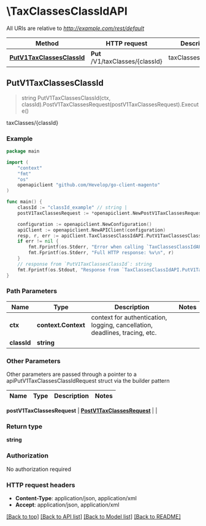# \TaxClassesClassIdAPI

All URIs are relative to *http://example.com/rest/default*

Method | HTTP request | Description
------------- | ------------- | -------------
[**PutV1TaxClassesClassId**](TaxClassesClassIdAPI.md#PutV1TaxClassesClassId) | **Put** /V1/taxClasses/{classId} | taxClasses/{classId}



## PutV1TaxClassesClassId

> string PutV1TaxClassesClassId(ctx, classId).PostV1TaxClassesRequest(postV1TaxClassesRequest).Execute()

taxClasses/{classId}



### Example

```go
package main

import (
	"context"
	"fmt"
	"os"
	openapiclient "github.com/Hevelop/go-client-magento"
)

func main() {
	classId := "classId_example" // string | 
	postV1TaxClassesRequest := *openapiclient.NewPostV1TaxClassesRequest(*openapiclient.NewTaxDataTaxClassInterface("ClassName_example", "ClassType_example")) // PostV1TaxClassesRequest |  (optional)

	configuration := openapiclient.NewConfiguration()
	apiClient := openapiclient.NewAPIClient(configuration)
	resp, r, err := apiClient.TaxClassesClassIdAPI.PutV1TaxClassesClassId(context.Background(), classId).PostV1TaxClassesRequest(postV1TaxClassesRequest).Execute()
	if err != nil {
		fmt.Fprintf(os.Stderr, "Error when calling `TaxClassesClassIdAPI.PutV1TaxClassesClassId``: %v\n", err)
		fmt.Fprintf(os.Stderr, "Full HTTP response: %v\n", r)
	}
	// response from `PutV1TaxClassesClassId`: string
	fmt.Fprintf(os.Stdout, "Response from `TaxClassesClassIdAPI.PutV1TaxClassesClassId`: %v\n", resp)
}
```

### Path Parameters


Name | Type | Description  | Notes
------------- | ------------- | ------------- | -------------
**ctx** | **context.Context** | context for authentication, logging, cancellation, deadlines, tracing, etc.
**classId** | **string** |  | 

### Other Parameters

Other parameters are passed through a pointer to a apiPutV1TaxClassesClassIdRequest struct via the builder pattern


Name | Type | Description  | Notes
------------- | ------------- | ------------- | -------------

 **postV1TaxClassesRequest** | [**PostV1TaxClassesRequest**](PostV1TaxClassesRequest.md) |  | 

### Return type

**string**

### Authorization

No authorization required

### HTTP request headers

- **Content-Type**: application/json, application/xml
- **Accept**: application/json, application/xml

[[Back to top]](#) [[Back to API list]](../README.md#documentation-for-api-endpoints)
[[Back to Model list]](../README.md#documentation-for-models)
[[Back to README]](../README.md)

